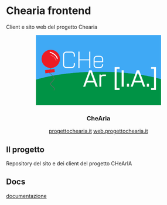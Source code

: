 # Chearia frontend
Client e sito web del progetto Chearia
<div align="center">
  <a href="http://progettochearia.it/">
    <img src="https://github.com/liceocremona/chearia-frontend/raw/main/public/landing/images/logo-che-aria.jpg" alt="Logo" width="341.5" height="192">
  </a>
  <h3 align="center">CheAria</h3>
  <p align="center">
    <a href="https://progettochearia.it/">progettochearia.it</a>
    <a href="https://web.progettochearia.it/">web.progettochearia.it</a>
  </p>
</div>

## Il progetto

Repository del sito e dei client del progetto CHeArIA

## Docs

[documentazione](https://github.com/liceocremona/chearia)
